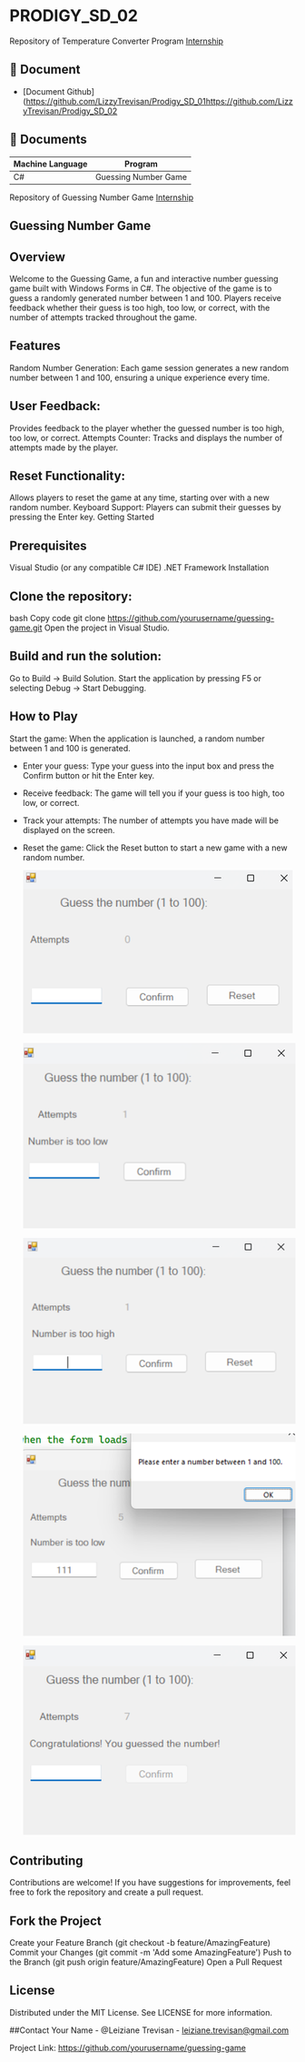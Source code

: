 
# PRODIGY_SD_02

Repository of Temperature Converter Program
[Internship](https://github.com/LizzyTrevisan/Prodigy_SD_02)



## 📑 Document
- [Document Github](https://github.com/LizzyTrevisan/Prodigy_SD_01https://github.com/LizzyTrevisan/Prodigy_SD_02
## 📔 Documents

| Machine Language | Program |
| ------- | ------------ |
| C# |  Guessing Number Game 

Repository of Guessing Number Game 
[Internship](https://github.com/LizzyTrevisan/Prodigy_SD_02)


## Guessing Number Game


## Overview
Welcome to the Guessing Game, a fun and interactive number guessing game built with Windows Forms in C#. The objective of the game is to guess a randomly generated number between 1 and 100. Players receive feedback whether their guess is too high, too low, or correct, with the number of attempts tracked throughout the game.

## Features
Random Number Generation: Each game session generates a new random number between 1 and 100, ensuring a unique experience every time.

## User Feedback: 
Provides feedback to the player whether the guessed number is too high, too low, or correct.
Attempts Counter: Tracks and displays the number of attempts made by the player.

## Reset Functionality: 

Allows players to reset the game at any time, starting over with a new random number.
Keyboard Support: Players can submit their guesses by pressing the Enter key.
Getting Started


## Prerequisites
Visual Studio (or any compatible C# IDE)
.NET Framework
Installation


## Clone the repository:

bash
Copy code
git clone https://github.com/yourusername/guessing-game.git
Open the project in Visual Studio.

## Build and run the solution:

Go to Build -> Build Solution.
Start the application by pressing F5 or selecting Debug -> Start Debugging.


## How to Play
Start the game: When the application is launched, a random number between 1 and 100 is generated.

- Enter your guess: Type your guess into the input box and press the Confirm button or hit the Enter key.
- Receive feedback: The game will tell you if your guess is too high, too low, or correct.
- Track your attempts: The number of attempts you have made will be displayed on the screen.
- Reset the game: Click the Reset button to start a new game with a new random number.

  ![Screenshot 2024-07-22 131710.png](https://raw.githubusercontent.com/LizzyTrevisan/Prodigy_SD_02/main/Screenshot%202024-07-22%20192452.png)
  
  ![Screenshot 2024-07-22 131710.png](https://raw.githubusercontent.com/LizzyTrevisan/Prodigy_SD_02/main/Screenshot%202024-07-22%20165257.png)
  
  ![Screenshot 2024-07-22 131710.png](https://raw.githubusercontent.com/LizzyTrevisan/Prodigy_SD_02/main/Screenshot%202024-07-22%20192501.png)
  
  ![Screenshot 2024-07-22 131710.png](https://raw.githubusercontent.com/LizzyTrevisan/Prodigy_SD_02/main/Screenshot%202024-07-22%20192537.png)
  
  ![Screenshot 2024-07-22 131710.png](https://raw.githubusercontent.com/LizzyTrevisan/Prodigy_SD_02/main/Screenshot%202024-07-22%20165234.png)

## Contributing
Contributions are welcome! If you have suggestions for improvements, feel free to fork the repository and create a pull request.

## Fork the Project
Create your Feature Branch (git checkout -b feature/AmazingFeature)
Commit your Changes (git commit -m 'Add some AmazingFeature')
Push to the Branch (git push origin feature/AmazingFeature)
Open a Pull Request


## License
Distributed under the MIT License. See LICENSE for more information.

##Contact
Your Name - @Leiziane Trevisan - leiziane.trevisan@gmail.com


Project Link: https://github.com/yourusername/guessing-game
